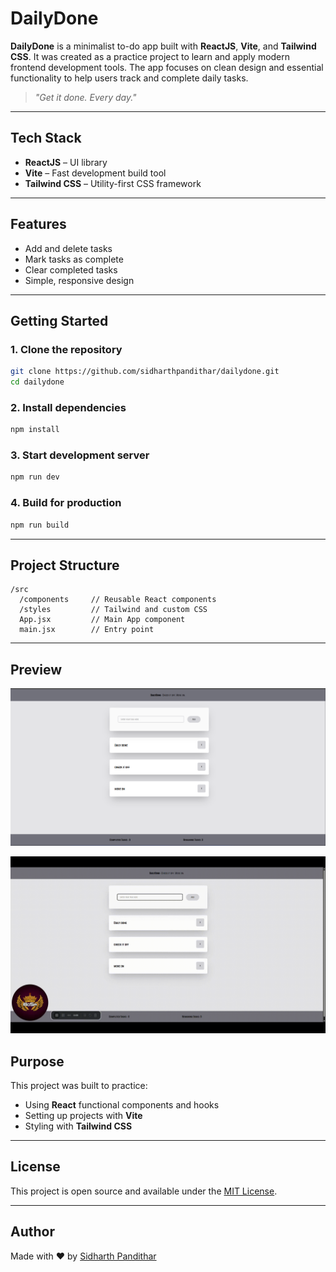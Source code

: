 # DailyDone

**DailyDone** is a minimalist to-do app built with **ReactJS**, **Vite**, and **Tailwind CSS**. It was created as a practice project to learn and apply modern frontend development tools. The app focuses on clean design and essential functionality to help users track and complete daily tasks.

> *"Get it done. Every day."*

---

## Tech Stack

- **ReactJS** – UI library
- **Vite** – Fast development build tool
- **Tailwind CSS** – Utility-first CSS framework

---

## Features

- Add and delete tasks
- Mark tasks as complete
- Clear completed tasks
- Simple, responsive design

---

## Getting Started

### 1. Clone the repository

```bash
git clone https://github.com/sidharthpandithar/dailydone.git
cd dailydone
```

### 2. Install dependencies

```bash
npm install
```

### 3. Start development server

```bash
npm run dev
```

### 4. Build for production

```bash
npm run build
```

---

## Project Structure

```
/src
  /components     // Reusable React components
  /styles         // Tailwind and custom CSS
  App.jsx         // Main App component
  main.jsx        // Entry point
```

---

## Preview

![DailyDone UI Preview(Static)](Screenshots/Screenshot_1.png)

![DailyDone UI Preview(Animated)](Screenshots/SimpleGif.gif)


## Purpose

This project was built to practice:
- Using **React** functional components and hooks
- Setting up projects with **Vite**
- Styling with **Tailwind CSS**

---

## License

This project is open source and available under the [MIT License](LICENSE).

---

## Author

Made with ❤️ by [Sidharth Pandithar](https://github.com/sidharthpandithar)
